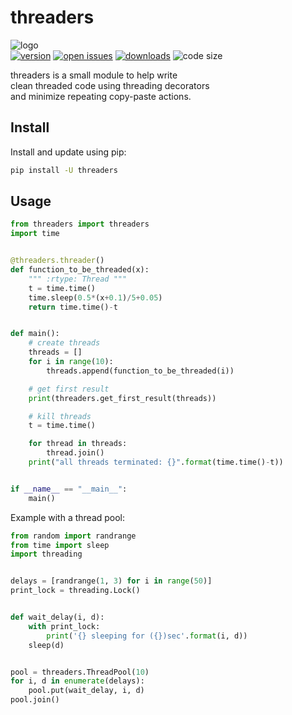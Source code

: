# threaders
![logo](https://www.qaviton.com/wp-content/uploads/logo-svg.svg)  
[![version](https://img.shields.io/pypi/v/threaders.svg)](https://pypi.python.org/pypi)
[![open issues](https://img.shields.io/github/issues/yehonadav/threaders)](https://github/issues-raw/yehonadav/threaders)
[![downloads](https://img.shields.io/pypi/dm/threaders.svg)](https://pypi.python.org/pypi)
![code size](https://img.shields.io/github/languages/code-size/yehonadav/threaders)

threaders is a small module to help write  
clean threaded code using threading decorators  
and minimize repeating copy-paste actions.  

## Install

Install and update using pip:
```bash
pip install -U threaders
```

## Usage

```python
from threaders import threaders
import time


@threaders.threader()
def function_to_be_threaded(x):
    """ :rtype: Thread """
    t = time.time()
    time.sleep(0.5*(x+0.1)/5+0.05)
    return time.time()-t


def main():
    # create threads
    threads = []
    for i in range(10):
        threads.append(function_to_be_threaded(i))

    # get first result
    print(threaders.get_first_result(threads))

    # kill threads
    t = time.time()

    for thread in threads:
        thread.join()
    print("all threads terminated: {}".format(time.time()-t))


if __name__ == "__main__":
    main()
```
  
Example with a thread pool:
```python
from random import randrange
from time import sleep
import threading


delays = [randrange(1, 3) for i in range(50)]
print_lock = threading.Lock()


def wait_delay(i, d):
    with print_lock:
        print('{} sleeping for ({})sec'.format(i, d))
    sleep(d)


pool = threaders.ThreadPool(10)
for i, d in enumerate(delays):
    pool.put(wait_delay, i, d)
pool.join()
```
